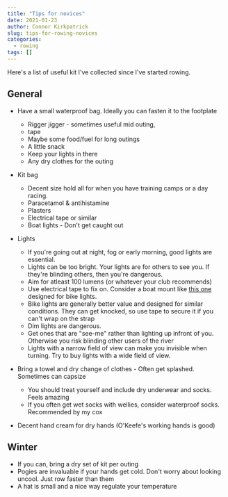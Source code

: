 ```yaml
---
title: "Tips for novices"
date: 2021-01-23
author: Connor Kirkpatrick
slug: tips-for-rowing-novices
categories:
  - rowing
tags: []
---
```


Here's a list of useful kit I've collected since I've started rowing. 
## General

* Have a small waterproof bag. Ideally you can fasten it to the footplate
  * Rigger jigger - sometimes useful mid outing,
   * tape
  * Maybe some food/fuel for long outings
  * A little snack
  * Keep your lights in there
  * Any dry clothes for the outing
* Kit bag
  * Decent size hold all for when you have training camps or a day racing.
  * Paracetamol & antihistamine
  * Plasters
  * Electrical tape or similar
  * Boat lights - Don't get caught out
* Lights
  * If you're going out at night, fog or early morning, good lights are essential. 
  * Lights can be too bright. Your lights are for others to see you. If they're blinding others, then you're dangerous.
  * Aim for atleast 100 lumens (or whatever your club recommends)
  * Use electrical tape to fix on. Consider a boat mount like [this one](https://theflyingboatman.co.uk/product/stern-light-mount/) designed for bike lights. 
  * Bike lights are generally better value and designed for similar conditions. They can get knocked, so use tape to secure it if you can't wrap on the strap
  * Dim lights are dangerous. 
  * Get ones that are "see-me" rather than lighting up infront of you. Otherwise you risk blinding other users of the river
  * Lights with a narrow field of view can make you invisible when turning. Try to buy lights with a wide field of view.


* Bring a towel and dry change of clothes - Often get splashed. Sometimes can capsize
  * You should treat yourself and include dry underwear and socks. Feels amazing
  * If you often get wet socks with wellies, consider waterproof socks. Recommended by my cox
* Decent hand cream for dry hands (O'Keefe's working hands is good)




## Winter

* If you can, bring a dry set of kit per outing
* Pogies are invaluable if your hands get cold. Don't worry about looking uncool. Just row faster than them
* A hat is small and a nice way regulate your temperature

